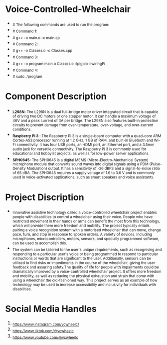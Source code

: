# Voice-Controlled-Wheelchair
- <sub> # The following commands are used to run the program: </sub>
- <sub> # Command 1:
- <sub> # g++ -o main.o -c main.cp </sub>
- <sub> # Command 2:
- <sub> # g++ -o Classes.o -c Classes.cpp </sub>
- <sub> # Command 3:
- <sub> # g++ -o program main.o Classes.o -lpigpio -lwiringPi </sub>
- <sub> # Command 4:
- <sub> # sudo ./program </sub>
# Component Description
- <sub> **L298N:** The L298N is a dual full-bridge motor driver integrated circuit that is capable of driving two DC motors or one stepper motor. It can handle a maximum voltage of 46V and a peak current of 3A per bridge. The L298N also features built-in protection circuits to prevent damage from over-temperature, over-voltage, and over-current conditions. </sub>
- <sub> **Raspberry Pi 3 :** The Raspberry Pi 3 is a single-board computer with a quad-core ARM Cortex-A53 processor running at 1.2 GHz, 1 GB of RAM, and built-in Bluetooth and Wi-Fi connectivity. It has four USB ports, an HDMI port, an Ethernet port, and a 3.5mm audio jack for versatile connectivity. The Raspberry Pi 3 is commonly used for educational and hobbyist projects, as well as for low-power server applications. </sub>
- <sub> **SPH0645:** The SPH0645 is a digital MEMS (Micro-Electro-Mechanical System) microphone module that converts sound waves into digital signals using a PDM (Pulse-Density Modulation) output. It has a sensitivity of -26 dBFS and a signal-to-noise ratio of 65 dBA. The SPH0645 requires a supply voltage of 1.6 to 3.6 V and is commonly used in voice-activated applications, such as smart speakers and voice assistants. </sub>
  
# Project Discription
- <sub>Innovative assistive technology called a voice-controlled wheelchair project enables people with disabilities to control a wheelchair using their voice. People who have restricted movement in their hands or arms can benefit the most from this technology, which will provide them more freedom and mobility.  The project typically entails pairing a voice recognition system with a motorised wheelchair that can move, change pace, turn, and stop in response to spoken orders. A variety of devices, including microphones, microcontrollers, motors, sensors, and specially programmed software, can be used to accomplish this.</sub>
- <sub>The system can be tailored to the user's unique requirements, such as recognising and responding to a particular user's voice or being programmed to respond to particular instructions or words that are significant to the user. Additionally, sensors can be utilised to find risks or impediments in the course of the wheelchair, giving the user feedback and assuring safety.The quality of life for people with impairments could be dramatically improved by a voice-controlled wheelchair project. It offers more freedom and mobility, as well as reducing the physical exhaustion and strain that come with using a wheelchair the old-fashioned way. This project serves as an example of how technology may be used to increase accessibility and inclusivity for individuals with disabilities.</sub>
  
# Social Media Handles
1. <sub> https://www.instagram.com/vcwheelc/
2. <sub> https://www.tiktok.com/@vcwheelc
3. <sub>  https://www.youtube.com/@vcwheelc
